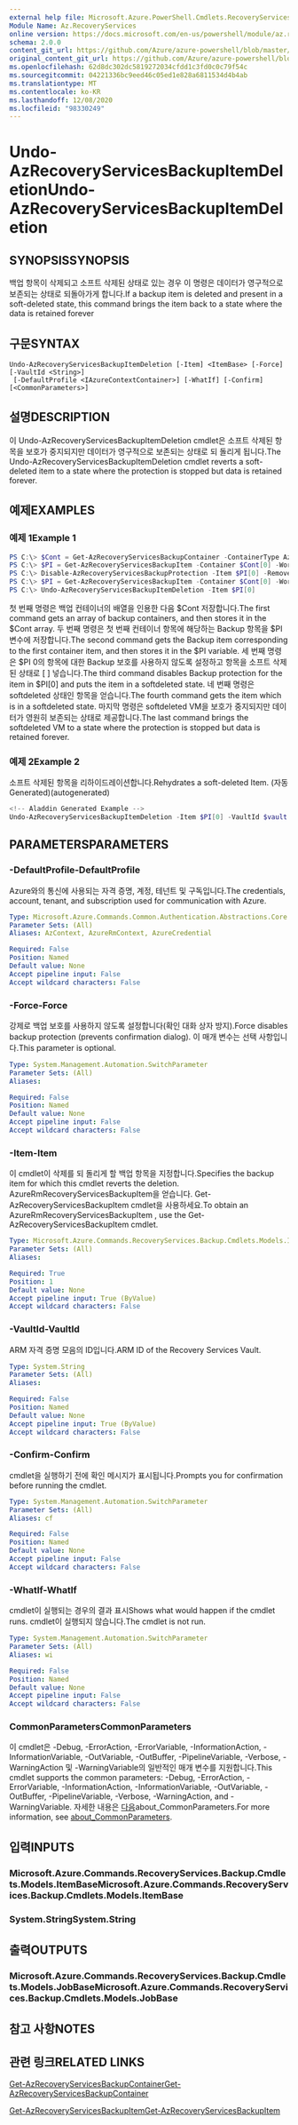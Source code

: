```yaml
---
external help file: Microsoft.Azure.PowerShell.Cmdlets.RecoveryServices.Backup.dll-Help.xml
Module Name: Az.RecoveryServices
online version: https://docs.microsoft.com/en-us/powershell/module/az.recoveryservices/undo-azrecoveryservicesbackupitemdeletion
schema: 2.0.0
content_git_url: https://github.com/Azure/azure-powershell/blob/master/src/RecoveryServices/RecoveryServices/help/Undo-AzRecoveryServicesBackupItemDeletion.md
original_content_git_url: https://github.com/Azure/azure-powershell/blob/master/src/RecoveryServices/RecoveryServices/help/Undo-AzRecoveryServicesBackupItemDeletion.md
ms.openlocfilehash: 62d8dc302dc5819272034cfdd1c3fd0c0c79f54c
ms.sourcegitcommit: 04221336bc9eed46c05ed1e828a6811534d4b4ab
ms.translationtype: MT
ms.contentlocale: ko-KR
ms.lasthandoff: 12/08/2020
ms.locfileid: "98330249"
---
```

# <span data-ttu-id="06ce0-101">Undo-AzRecoveryServicesBackupItemDeletion</span><span class="sxs-lookup"><span data-stu-id="06ce0-101">Undo-AzRecoveryServicesBackupItemDeletion</span></span>

## <span data-ttu-id="06ce0-102">SYNOPSIS</span><span class="sxs-lookup"><span data-stu-id="06ce0-102">SYNOPSIS</span></span>
<span data-ttu-id="06ce0-103">백업 항목이 삭제되고 소프트 삭제된 상태로 있는 경우 이 명령은 데이터가 영구적으로 보존되는 상태로 되돌아가게 합니다.</span><span class="sxs-lookup"><span data-stu-id="06ce0-103">If a backup item is deleted and present in a soft-deleted state, this command brings the item back to a state where the data is retained forever</span></span> 

## <span data-ttu-id="06ce0-104">구문</span><span class="sxs-lookup"><span data-stu-id="06ce0-104">SYNTAX</span></span>

```
Undo-AzRecoveryServicesBackupItemDeletion [-Item] <ItemBase> [-Force] [-VaultId <String>]
 [-DefaultProfile <IAzureContextContainer>] [-WhatIf] [-Confirm] [<CommonParameters>]
```

## <span data-ttu-id="06ce0-105">설명</span><span class="sxs-lookup"><span data-stu-id="06ce0-105">DESCRIPTION</span></span>
<span data-ttu-id="06ce0-106">이 Undo-AzRecoveryServicesBackupItemDeletion cmdlet은 소프트 삭제된 항목을 보호가 중지되지만 데이터가 영구적으로 보존되는 상태로 되 돌리게 됩니다.</span><span class="sxs-lookup"><span data-stu-id="06ce0-106">The Undo-AzRecoveryServicesBackupItemDeletion cmdlet reverts a soft-deleted item to a state where the protection is stopped but data is retained forever.</span></span>

## <span data-ttu-id="06ce0-107">예제</span><span class="sxs-lookup"><span data-stu-id="06ce0-107">EXAMPLES</span></span>

### <span data-ttu-id="06ce0-108">예제 1</span><span class="sxs-lookup"><span data-stu-id="06ce0-108">Example 1</span></span>
```powershell
PS C:\> $Cont = Get-AzRecoveryServicesBackupContainer -ContainerType AzureVM
PS C:\> $PI = Get-AzRecoveryServicesBackupItem -Container $Cont[0] -WorkloadType AzureVM 
PS C:\> Disable-AzRecoveryServicesBackupProtection -Item $PI[0] -RemoveRecoveryPoints
PS C:\> $PI = Get-AzRecoveryServicesBackupItem -Container $Cont[0] -WorkloadType AzureVM | Where-Object {$_.DeleteState -eq "ToBeDeleted"}
PS C:\> Undo-AzRecoveryServicesBackupItemDeletion -Item $PI[0]
```

<span data-ttu-id="06ce0-109">첫 번째 명령은 백업 컨테이너의 배열을 인용한 다음 $Cont 저장합니다.</span><span class="sxs-lookup"><span data-stu-id="06ce0-109">The first command gets an array of backup containers, and then stores it in the $Cont array.</span></span>
<span data-ttu-id="06ce0-110">두 번째 명령은 첫 번째 컨테이너 항목에 해당하는 Backup 항목을 $PI 변수에 저장합니다.</span><span class="sxs-lookup"><span data-stu-id="06ce0-110">The second command gets the Backup item corresponding to the first container item, and then stores it in the $PI variable.</span></span>
<span data-ttu-id="06ce0-111">세 번째 명령은 $PI 0의 항목에 대한 Backup 보호를 사용하지 않도록 설정하고 항목을 소프트 삭제된 상태로 \[ \] 넣습니다.</span><span class="sxs-lookup"><span data-stu-id="06ce0-111">The third command disables Backup protection for the item in $PI\[0\] and puts the item in a softdeleted state.</span></span>
<span data-ttu-id="06ce0-112">네 번째 명령은 softdeleted 상태인 항목을 얻습니다.</span><span class="sxs-lookup"><span data-stu-id="06ce0-112">The fourth command gets the item which is in a softdeleted state.</span></span>
<span data-ttu-id="06ce0-113">마지막 명령은 softdeleted VM을 보호가 중지되지만 데이터가 영원히 보존되는 상태로 제공합니다.</span><span class="sxs-lookup"><span data-stu-id="06ce0-113">The last command brings the softdeleted VM to a state where the protection is stopped but data is retained forever.</span></span>

### <span data-ttu-id="06ce0-114">예제 2</span><span class="sxs-lookup"><span data-stu-id="06ce0-114">Example 2</span></span>

<span data-ttu-id="06ce0-115">소프트 삭제된 항목을 리하이드레이션합니다.</span><span class="sxs-lookup"><span data-stu-id="06ce0-115">Rehydrates a soft-deleted Item.</span></span> <span data-ttu-id="06ce0-116">(자동Generated)</span><span class="sxs-lookup"><span data-stu-id="06ce0-116">(autogenerated)</span></span>

```powershell
<!-- Aladdin Generated Example --> 
Undo-AzRecoveryServicesBackupItemDeletion -Item $PI[0] -VaultId $vault.ID
```

## <span data-ttu-id="06ce0-117">PARAMETERS</span><span class="sxs-lookup"><span data-stu-id="06ce0-117">PARAMETERS</span></span>

### <span data-ttu-id="06ce0-118">-DefaultProfile</span><span class="sxs-lookup"><span data-stu-id="06ce0-118">-DefaultProfile</span></span>
<span data-ttu-id="06ce0-119">Azure와의 통신에 사용되는 자격 증명, 계정, 테넌트 및 구독입니다.</span><span class="sxs-lookup"><span data-stu-id="06ce0-119">The credentials, account, tenant, and subscription used for communication with Azure.</span></span>

```yaml
Type: Microsoft.Azure.Commands.Common.Authentication.Abstractions.Core.IAzureContextContainer
Parameter Sets: (All)
Aliases: AzContext, AzureRmContext, AzureCredential

Required: False
Position: Named
Default value: None
Accept pipeline input: False
Accept wildcard characters: False
```

### <span data-ttu-id="06ce0-120">-Force</span><span class="sxs-lookup"><span data-stu-id="06ce0-120">-Force</span></span>
<span data-ttu-id="06ce0-121">강제로 백업 보호를 사용하지 않도록 설정합니다(확인 대화 상자 방지).</span><span class="sxs-lookup"><span data-stu-id="06ce0-121">Force disables backup protection (prevents confirmation dialog).</span></span>
<span data-ttu-id="06ce0-122">이 매개 변수는 선택 사항입니다.</span><span class="sxs-lookup"><span data-stu-id="06ce0-122">This parameter is optional.</span></span>

```yaml
Type: System.Management.Automation.SwitchParameter
Parameter Sets: (All)
Aliases:

Required: False
Position: Named
Default value: None
Accept pipeline input: False
Accept wildcard characters: False
```

### <span data-ttu-id="06ce0-123">-Item</span><span class="sxs-lookup"><span data-stu-id="06ce0-123">-Item</span></span>
<span data-ttu-id="06ce0-124">이 cmdlet이 삭제를 되 돌리게 할 백업 항목을 지정합니다.</span><span class="sxs-lookup"><span data-stu-id="06ce0-124">Specifies the backup item for which this cmdlet reverts the deletion.</span></span>
<span data-ttu-id="06ce0-125">AzureRmRecoveryServicesBackupItem을 얻습니다. Get-AzRecoveryServicesBackupItem cmdlet을 사용하세요.</span><span class="sxs-lookup"><span data-stu-id="06ce0-125">To obtain an AzureRmRecoveryServicesBackupItem , use the Get-AzRecoveryServicesBackupItem cmdlet.</span></span>

```yaml
Type: Microsoft.Azure.Commands.RecoveryServices.Backup.Cmdlets.Models.ItemBase
Parameter Sets: (All)
Aliases:

Required: True
Position: 1
Default value: None
Accept pipeline input: True (ByValue)
Accept wildcard characters: False
```

### <span data-ttu-id="06ce0-126">-VaultId</span><span class="sxs-lookup"><span data-stu-id="06ce0-126">-VaultId</span></span>
<span data-ttu-id="06ce0-127">ARM 자격 증명 모음의 ID입니다.</span><span class="sxs-lookup"><span data-stu-id="06ce0-127">ARM ID of the Recovery Services Vault.</span></span>

```yaml
Type: System.String
Parameter Sets: (All)
Aliases:

Required: False
Position: Named
Default value: None
Accept pipeline input: True (ByValue)
Accept wildcard characters: False
```

### <span data-ttu-id="06ce0-128">-Confirm</span><span class="sxs-lookup"><span data-stu-id="06ce0-128">-Confirm</span></span>
<span data-ttu-id="06ce0-129">cmdlet을 실행하기 전에 확인 메시지가 표시됩니다.</span><span class="sxs-lookup"><span data-stu-id="06ce0-129">Prompts you for confirmation before running the cmdlet.</span></span>

```yaml
Type: System.Management.Automation.SwitchParameter
Parameter Sets: (All)
Aliases: cf

Required: False
Position: Named
Default value: None
Accept pipeline input: False
Accept wildcard characters: False
```

### <span data-ttu-id="06ce0-130">-WhatIf</span><span class="sxs-lookup"><span data-stu-id="06ce0-130">-WhatIf</span></span>
<span data-ttu-id="06ce0-131">cmdlet이 실행되는 경우의 결과 표시</span><span class="sxs-lookup"><span data-stu-id="06ce0-131">Shows what would happen if the cmdlet runs.</span></span>
<span data-ttu-id="06ce0-132">cmdlet이 실행되지 않습니다.</span><span class="sxs-lookup"><span data-stu-id="06ce0-132">The cmdlet is not run.</span></span>

```yaml
Type: System.Management.Automation.SwitchParameter
Parameter Sets: (All)
Aliases: wi

Required: False
Position: Named
Default value: None
Accept pipeline input: False
Accept wildcard characters: False
```

### <span data-ttu-id="06ce0-133">CommonParameters</span><span class="sxs-lookup"><span data-stu-id="06ce0-133">CommonParameters</span></span>
<span data-ttu-id="06ce0-134">이 cmdlet은 -Debug, -ErrorAction, -ErrorVariable, -InformationAction, -InformationVariable, -OutVariable, -OutBuffer, -PipelineVariable, -Verbose, -WarningAction 및 -WarningVariable의 일반적인 매개 변수를 지원합니다.</span><span class="sxs-lookup"><span data-stu-id="06ce0-134">This cmdlet supports the common parameters: -Debug, -ErrorAction, -ErrorVariable, -InformationAction, -InformationVariable, -OutVariable, -OutBuffer, -PipelineVariable, -Verbose, -WarningAction, and -WarningVariable.</span></span> <span data-ttu-id="06ce0-135">자세한 내용은 [다음](http://go.microsoft.com/fwlink/?LinkID=113216)about_CommonParameters.</span><span class="sxs-lookup"><span data-stu-id="06ce0-135">For more information, see [about_CommonParameters](http://go.microsoft.com/fwlink/?LinkID=113216).</span></span>

## <span data-ttu-id="06ce0-136">입력</span><span class="sxs-lookup"><span data-stu-id="06ce0-136">INPUTS</span></span>

### <span data-ttu-id="06ce0-137">Microsoft.Azure.Commands.RecoveryServices.Backup.Cmdlets.Models.ItemBase</span><span class="sxs-lookup"><span data-stu-id="06ce0-137">Microsoft.Azure.Commands.RecoveryServices.Backup.Cmdlets.Models.ItemBase</span></span>

### <span data-ttu-id="06ce0-138">System.String</span><span class="sxs-lookup"><span data-stu-id="06ce0-138">System.String</span></span>

## <span data-ttu-id="06ce0-139">출력</span><span class="sxs-lookup"><span data-stu-id="06ce0-139">OUTPUTS</span></span>

### <span data-ttu-id="06ce0-140">Microsoft.Azure.Commands.RecoveryServices.Backup.Cmdlets.Models.JobBase</span><span class="sxs-lookup"><span data-stu-id="06ce0-140">Microsoft.Azure.Commands.RecoveryServices.Backup.Cmdlets.Models.JobBase</span></span>

## <span data-ttu-id="06ce0-141">참고 사항</span><span class="sxs-lookup"><span data-stu-id="06ce0-141">NOTES</span></span>

## <span data-ttu-id="06ce0-142">관련 링크</span><span class="sxs-lookup"><span data-stu-id="06ce0-142">RELATED LINKS</span></span>

[<span data-ttu-id="06ce0-143">Get-AzRecoveryServicesBackupContainer</span><span class="sxs-lookup"><span data-stu-id="06ce0-143">Get-AzRecoveryServicesBackupContainer</span></span>]()

[<span data-ttu-id="06ce0-144">Get-AzRecoveryServicesBackupItem</span><span class="sxs-lookup"><span data-stu-id="06ce0-144">Get-AzRecoveryServicesBackupItem</span></span>]()

